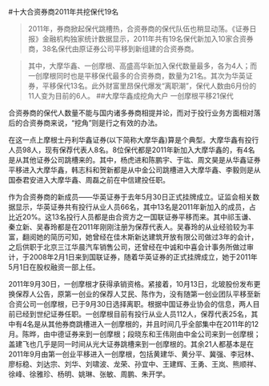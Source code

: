 #十大合资券商2011年共挖保代19名

>2011年，券商掀起保代跳槽热，合资券商的保代队伍也稍显动荡。《证券日报》金融机构独家统计数据显示，2011年共有19名保代新加入10家合资券商，38名保代由原证券公司平移到新组建的合资券商。

>其中，大摩华鑫、一创摩根、高盛高华新加入保代数量最多，各为4人；而一创摩根同时也是平移保代最多的合资券商，数量为21名。其次为华英证券，平移保代13名。此外财富里昂保代爆发“离职潮”，保代人数由6月份的11人变为目前的6人。
##大摩华鑫成挖角大户
>一创摩根平移21保代

合资券商的保代人数量不能与国内诸多券商相提并论，而对于投行业务方面相对落后的合资券商来说，“挖角”则是行之有效的办法。

在这一点上摩根士丹利华鑫证券(以下简称大摩华鑫)算是个典型。大摩华鑫有投行人员98人，现有保荐代表人8名。8位保代都是2011年新加入大摩华鑫的，有4名是从其他证券公司跳槽来的。其中，杨虎进和陈鹏宇、于竑、周文昊是从华鑫证券平移进入大摩华鑫，韩志科和贺新都是从中金公司跳槽进入大摩华鑫、李毅则是从国泰君安进入大摩华鑫、周磊之前在中信建投任职。

作为合资券商的新成员——华英证券于去年5月30日正式挂牌成立。证监会相关数据显示，华英证券共有投行从业人员66名，其中13名是2011年新加入的成员，占比近20%。这13名投行人员都是由合资方之一国联证券平移而来。其中祁玉谦、秦立新、吴春玲都是在2011年刚刚注册为保荐代表人。吴春玲的从业经验较为丰富，翻阅她的简历可知，她曾经在佳木斯新达建筑开放有限公司做过3年的会计，之后供职于北京三江华晨汽车销售公司，还曾经在中诚和中喜会计事务所做过审计，于2008年2月1日来到国联证券，随着华英证券的正式挂牌成立，她于2011年5月1日在股权融资一部上任。

2011年9月30日，一创摩根才获得承销资格。紧接着，10月13日，北玻股份发布更换保荐人公告，原第一创业的保荐人艾民、陈作为，没有随第一创业团队平移至新合资公司一创摩根，已于9月30日选择离职。根据中国证券业协会的信息，两人目前已经到世纪证券任职。一创摩根目前有投行从业人员112人，保荐代表25名，其中有4名是从其他券商跳槽进入一创摩根的，并且时间几乎全部集中在2011年的12月。陈晔，由中德证券来到一创摩根；段晓东和王伟刚由中金公司来到一创摩根；盖建飞也几乎是同一时间从光大证券跳槽来到一创摩根的。其余21人都基本是在2011年9月由第一创业平移进入一创摩根，包括黄建华、黄分平、冀强、李冠林、廖标稳、刘达宗、刘华、刘啸波、龙荣、孙宜中、王建辉、王勇、王岚、熊顺祥、徐峰、徐雅珍、杨明、姚琳、张敏、周鹏、朱开学。